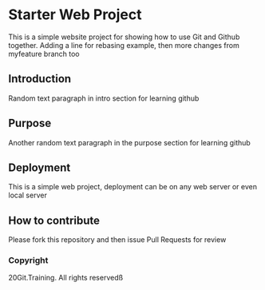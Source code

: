 # Starter Web Project

This is a simple website project for showing how to use Git and Github together. Adding a line for rebasing example, then more changes from myfeature branch too

## Introduction

Random text paragraph in intro section for learning github

## Purpose

Another random text paragraph in the purpose section for learning github

## Deployment

This is a simple web project, deployment can be on any web server or even local server

## How to contribute

Please fork this repository and then issue Pull Requests for review
### Copyright

20Git.Training. All rights reservedß